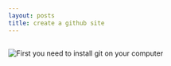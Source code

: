 ```yaml
---
layout: posts
title: create a github site
---
```

##

![First you need to install git on your computer](/assets/images/git.jpg "First you need to install git on your computer")